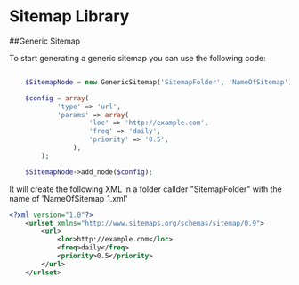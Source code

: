 # Sitemap Library

##Generic Sitemap

To start generating a generic sitemap you can use the following code:

```php

	$SitemapNode = new GenericSitemap('SitemapFolder', 'NameOfSitemap');

	$config = array(
			'type' => 'url',
			'params' => array(
					'loc' => 'http://example.com',
					'freq' => 'daily',
					'priority' => '0.5',
				),
		);

	$SitemapNode->add_node($config);

```

It will create the following XML in a folder callder "SitemapFolder" with the name of 'NameOfSitemap_1.xml'

```xml
<?xml version="1.0"?>
	<urlset xmlns="http://www.sitemaps.org/schemas/sitemap/0.9">
		<url>
			<loc>http://example.com</loc>
			<freq>daily</freq>
			<priority>0.5</priority>
		</url>
	</urlset>
```